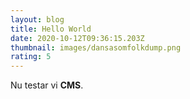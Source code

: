 ```yaml
---
layout: blog
title: Hello World
date: 2020-10-12T09:36:15.203Z
thumbnail: images/dansasomfolkdump.png
rating: 5
---
```

Nu testar vi **CMS**.